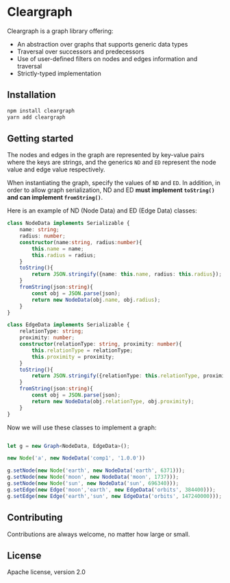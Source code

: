 # Cleargraph

Cleargraph is a graph library offering:
 * An abstraction over graphs that supports generic data types
 * Traversal over successors and predecessors
 * Use of user-defined filters on nodes and edges information and traversal
 * Strictly-typed implementation
 
## Installation

```sh
npm install cleargraph
yarn add cleargraph
```

## Getting started

The nodes and edges in the graph are represented by key-value pairs where the keys are strings, 
and the generics `ND` and `ED` represent the node value and edge value respectively.

When instantiating the graph, specify the values of `ND` and `ED`.
In addition, in order to allow graph serialization, ND and ED **must implement `toString()` and can implement `fromString()`**.

Here is an example of ND (Node Data) and ED (Edge Data) classes:

```typescript
class NodeData implements Serializable {
    name: string;
    radius: number;
    constructor(name:string, radius:number){
        this.name = name;
        this.radius = radius;
    }
    toString(){
        return JSON.stringify({name: this.name, radius: this.radius});
    }
    fromString(json:string){
        const obj = JSON.parse(json);
        return new NodeData(obj.name, obj.radius);
    }
}

class EdgeData implements Serializable {
    relationType: string;
    proximity: number;
    constructor(relationType: string, proximity: number){
        this.relationType = relationType;
        this.proximity = proximity;
    }
    toString(){
        return JSON.stringify({relationType: this.relationType, proximity: this.proximity});
    }
    fromString(json:string){
        const obj = JSON.parse(json);
        return new NodeData(obj.relationType, obj.proximity);
    }
}
```

Now we will use these classes to implement a graph:

```typescript

let g = new Graph<NodeData, EdgeData>();

new Node('a', new NodeData('comp1', '1.0.0'))

g.setNode(new Node('earth', new NodeData('earth', 6371)));
g.setNode(new Node('moon', new NodeData('moon', 1737)));
g.setNode(new Node('sun', new NodeData('sun', 696340)));
g.setEdge(new Edge('moon','earth', new EdgeData('orbits', 384400)));
g.setEdge(new Edge('earth','sun', new EdgeData('orbits', 147240000)));
```

## Contributing

Contributions are always welcome, no matter how large or small.

## License

Apache license, version 2.0
